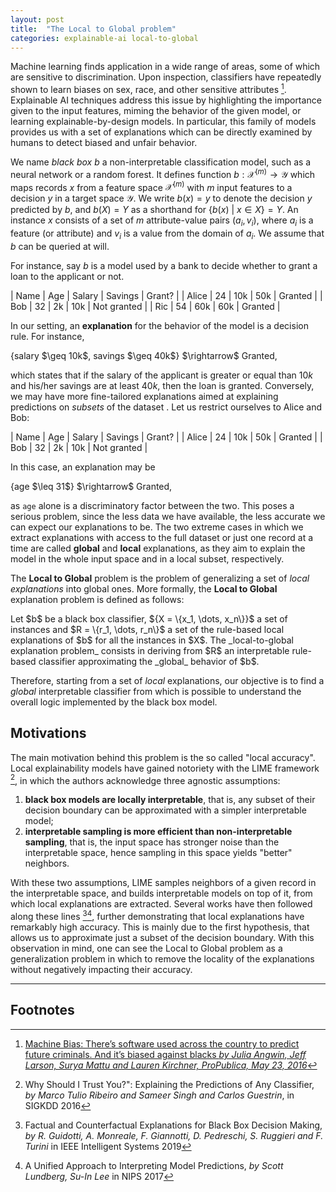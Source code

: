 ```yaml
---
layout: post
title:  "The Local to Global problem"
categories: explainable-ai local-to-global
---
```


Machine learning finds application in a wide range of areas, some of which are sensitive to discrimination. Upon inspection, classifiers have repeatedly shown to learn biases on sex, race, and other sensitive attributes [^01]. Explainable AI techniques address this issue by highlighting the importance given to the input features, miming the behavior of the given model, or learning explainable-by-design models. In particular, this family of models provides us with a set of explanations which can be directly examined by humans to detect biased and unfair behavior.


We name _black box_ $b$ a non-interpretable classification model, such as a neural network or a random forest. It defines function $b : \mathcal{X}^{(m)} \rightarrow \mathcal{Y}$ which maps records $x$ from a feature space $\mathcal{X}^{(m)}$ with $m$ input features to a decision $y$ in a target space $\mathcal{Y}$.
We write $b(x) = y$ to denote the decision $y$ predicted by $b$, and $b(X) = Y$ as a shorthand for $\{b(x) \ |\ x \in X\} = Y$. An instance $x$ consists of a set of $m$ attribute-value pairs $(a_i, v_i)$, where $a_i$ is a feature (or attribute) and $v_i$ is a value from the domain of $a_i$. 
We assume that $b$ can be queried at will.

For instance, say $b$ is a model used by a bank to decide whether to grant a loan to the applicant or not.

| Name 	| Age | Salary | Savings | Grant? |
| Alice | 24 | 10k | 50k | Granted |
| Bob 	| 32 | 2k | 10k | Not granted |
| Ric 	| 54 | 60k | 60k | Granted |

In our setting, an **explanation** for the behavior of the model is a decision rule. For instance,

<p class="example">
	{salary $\geq 10k$, savings $\geq 40k$} $\rightarrow$ Granted,
</p>

which states that if the salary of the applicant is greater or equal than $10k$ and his/her savings are at least  $40k$, then the loan is granted.
Conversely, we may have more fine-tailored explanations aimed at explaining predictions on _subsets_ of the dataset . Let us restrict ourselves to Alice and Bob:

| Name 	| Age | Salary | Savings | Grant? |
| Alice | 24 | 10k | 50k | Granted |
| Bob 	| 32 | 2k | 10k | Not granted |

In this case, an explanation may be

<p class="example">
	{age $\leq 31$} $\rightarrow$ Granted,
</p>

as `age` alone is a discriminatory factor between the two. This poses a serious problem, since the less data we have available, the less accurate we can expect our explanations to be. The two extreme cases in which we extract explanations with access to the full dataset or just one record at a time are called **global** and **local** explanations, as they aim to explain the model in the whole input space and in a local subset, respectively.

The **Local to Global** problem is the problem of generalizing a set of _local explanations_ into global ones.
More formally, the **Local to Global** explanation problem is defined as follows:

<p class="definition" markdown="1">
	Let $b$ be a black box classifier, ${X = \{x_1, \dots, x_n\}}$ a set of instances and $R = \{r_1, \dots, r_n\}$ a set of the rule-based local explanations of $b$ for all the instances in $X$.
	The _local-to-global explanation problem_ consists in deriving from $R$ an interpretable rule-based classifier approximating the _global_ behavior of $b$.
</p>

Therefore, starting from a set of _local_ explanations, our objective is to find a _global_ interpretable classifier from which is possible to understand the overall logic implemented by the black box model.

## Motivations
The main motivation behind this problem is the so called "local accuracy".
Local explainability models have gained notoriety with the LIME framework [^02], in which the authors acknowledge three agnostic assumptions:
1. **black box models are locally interpretable**, that is, any subset of their decision boundary can be approximated with a simpler interpretable model;
2. **interpretable sampling is more efficient than non-interpretable sampling**, that is, the input space has stronger noise than the interpretable space, hence sampling in this space yields "better" neighbors.

With these two assumptions, LIME samples neighbors of a given record in the interpretable space, and builds interpretable models on top of it, from which local explanations are extracted.
Several works have then followed along these lines [^03][^04], further demonstrating that local explanations have remarkably high accuracy. This is mainly due to the first hypothesis, that allows us to approximate just a subset of the decision boundary. With this observation in mind, one can see the Local to Global problem as a generalization problem in which to remove the locality of the explanations without negatively impacting their accuracy.


[^01]: [Machine Bias: There’s software used across the country to predict future criminals. And it’s biased against blacks _by Julia Angwin, Jeff Larson, Surya Mattu and Lauren Kirchner, ProPublica, May 23, 2016_](https://www.propublica.org/article/machine-bias-risk-assessments-in-criminal-sentencing)
[^02]: Why Should I Trust You?": Explaining the Predictions of Any Classifier, _by Marco Tulio Ribeiro and Sameer Singh and Carlos Guestrin_, in SIGKDD 2016
[^03]: Factual and Counterfactual Explanations for Black Box Decision Making, _by R. Guidotti, A. Monreale, F. Giannotti, D. Pedreschi, S. Ruggieri and F. Turini_ in IEEE Intelligent Systems 2019
[^04]: A Unified Approach to Interpreting Model Predictions, _by Scott Lundberg, Su-In Lee_ in NIPS 2017

---

## Footnotes
